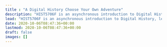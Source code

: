 ```yaml
---
title : "A Digital History Choose Your Own Adventure"
description: "HIST5706F is an asynchronous introduction to Digital History."
lead: "HIST5706F is an asynchronous introduction to Digital History, led by Dr. Shawn Graham, Fall 2020 @ Carleton University"
date: 2020-10-06T08:47:36+00:00
lastmod: 2020-10-06T08:47:36+00:00
draft: false
images: []
---
```

